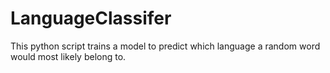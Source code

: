 # LanguageClassifer
This python script trains a model to predict which language a random word would most likely belong to.
